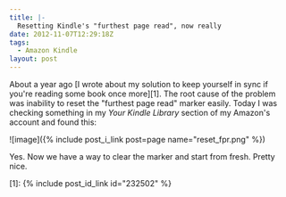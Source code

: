 ```yaml
---
title: |-
  Resetting Kindle's "furthest page read", now really
date: 2012-11-07T12:29:18Z
tags:
  - Amazon Kindle
layout: post
---
```

About a year ago [I wrote about my solution to keep yourself in sync if you're reading some book once more][1]. The root cause of the problem was inability to reset the "furthest page read" marker easily. Today I was checking something in my _Your Kindle Library_ section of my Amazon's account and found this:

![image]({% include post_i_link post=page name="reset_fpr.png" %})

Yes. Now we have a way to clear the marker and start from fresh. Pretty nice.

[1]: {% include post_id_link id="232502" %}